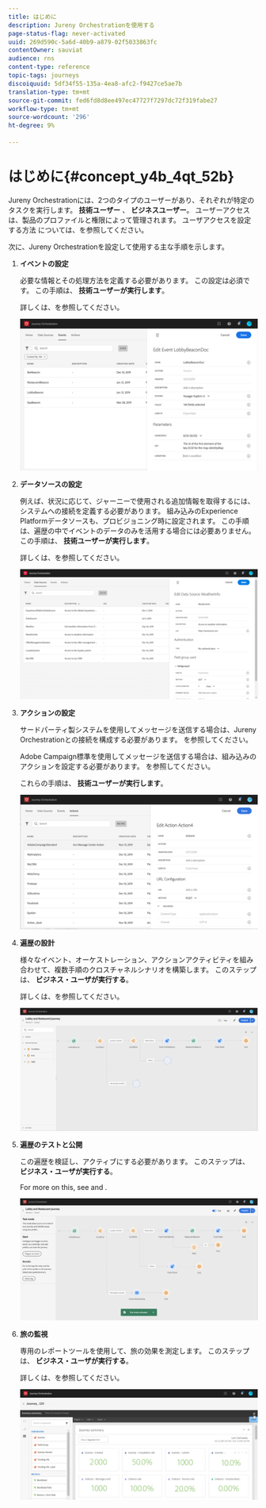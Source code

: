 ```yaml
---
title: はじめに
description: Jureny Orchestrationを使用する
page-status-flag: never-activated
uuid: 269d590c-5a6d-40b9-a879-02f5033863fc
contentOwner: sauviat
audience: rns
content-type: reference
topic-tags: journeys
discoiquuid: 5df34f55-135a-4ea8-afc2-f9427ce5ae7b
translation-type: tm+mt
source-git-commit: fed6fd8d8ee497ec47727f7297dc72f319fabe27
workflow-type: tm+mt
source-wordcount: '296'
ht-degree: 9%

---
```



# はじめに{#concept_y4b_4qt_52b}

Jureny Orchestrationには、2つのタイプのユーザーがあり、それぞれが特定のタスクを実行します。 **技術ユーザー** 、 **ビジネスユーザー**。 ユーザーアクセスは、製品のプロファイルと権限によって管理されます。 ユーザアクセスを設定する方法 [](../about/access-management.md) については、を参照してください。

次に、Jureny Orchestrationを設定して使用する主な手順を示します。

1. **イベントの設定**

   必要な情報とその処理方法を定義する必要があります。 この設定は必須です。 この手順は、 **技術ユーザーが実行します**。

   詳しくは、[](../event/about-events.md)を参照してください。

   ![](../assets/journey7.png)

1. **データソースの設定**

   例えば、状況に応じて、ジャーニーで使用される追加情報を取得するには、システムへの接続を定義する必要があります。 組み込みのExperience Platformデータソースも、プロビジョニング時に設定されます。 この手順は、遍歴の中でイベントのデータのみを活用する場合には必要ありません。 この手順は、 **技術ユーザーが実行します**。

   詳しくは、[](../datasource/about-data-sources.md)を参照してください。

   ![](../assets/journey22.png)

1. **アクションの設定**

   サードパーティ製システムを使用してメッセージを送信する場合は、Jureny Orchestrationとの接続を構成する必要があります。 [](../action/about-custom-action-configuration.md)を参照してください。

   Adobe Campaign標準を使用してメッセージを送信する場合は、組み込みのアクションを設定する必要があります。 [](../action/working-with-adobe-campaign.md)を参照してください。

   これらの手順は、 **技術ユーザーが実行します**。

   ![](../assets/custom2.png)

1. **遍歴の設計**

   様々なイベント、オーケストレーション、アクションアクティビティを組み合わせて、複数手順のクロスチャネルシナリオを構築します。 このステップは、 **ビジネス・ユーザが実行する**。

   詳しくは、[](../building-journeys/journey.md)を参照してください。

   ![](../assets/journeyuc2_24.png)

1. **遍歴のテストと公開**

   この遍歴を検証し、アクティブにする必要があります。 このステップは、 **ビジネス・ユーザが実行する**。

   For more on this, see [](../building-journeys/testing-the-journey.md) and [](../building-journeys/publishing-the-journey.md).

   ![](../assets/journeyuc2_32bis.png)

1. **旅の監視**

   専用のレポートツールを使用して、旅の効果を測定します。 このステップは、 **ビジネス・ユーザが実行する**。

   詳しくは、[](../reporting/about-journey-reports.md)を参照してください。

   ![](../assets/dynamic_report_journey_12.png)

